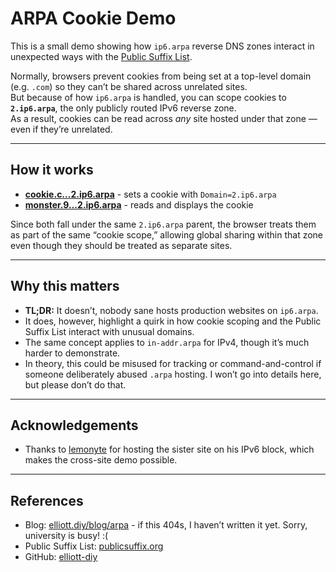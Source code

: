# ARPA Cookie Demo

This is a small demo showing how `ip6.arpa` reverse DNS zones interact in unexpected ways with the [Public Suffix List](https://publicsuffix.org/).

Normally, browsers prevent cookies from being set at a top-level domain (e.g. `.com`) so they can’t be shared across unrelated sites.  
But because of how `ip6.arpa` is handled, you can scope cookies to **`2.ip6.arpa`**, the only publicly routed IPv6 reverse zone.  
As a result, cookies can be read across *any* site hosted under that zone — even if they’re unrelated.

---

## How it works

- **[cookie.c…2.ip6.arpa](https://cookie.c.e.0.b.0.7.4.0.1.0.0.2.ip6.arpa/)** - sets a cookie with `Domain=2.ip6.arpa`
- **[monster.9…2.ip6.arpa](https://monster.9.4.8.e.0.7.4.0.1.0.0.2.ip6.arpa/)** - reads and displays the cookie

Since both fall under the same `2.ip6.arpa` parent, the browser treats them as part of the same “cookie scope,” allowing global sharing within that zone even though they should be treated as separate sites.

---

## Why this matters

- **TL;DR:** It doesn’t, nobody sane hosts production websites on `ip6.arpa`.
- It does, however, highlight a quirk in how cookie scoping and the Public Suffix List interact with unusual domains.
- The same concept applies to `in-addr.arpa` for IPv4, though it’s much harder to demonstrate.
- In theory, this could be misused for tracking or command-and-control if someone deliberately abused `.arpa` hosting. I won’t go into details here, but please don’t do that.
--- 

## Acknowledgements

- Thanks to [lemonyte](https://9.4.8.e.0.7.4.0.1.0.0.2.ip6.arpa/) for hosting the sister site on his IPv6 block, which makes the cross-site demo possible.

---

## References

- Blog: [elliott.diy/blog/arpa](https://elliott.diy/blog/arpa) - if this 404s, I haven’t written it yet. Sorry, university is busy! :(
- Public Suffix List: [publicsuffix.org](https://publicsuffix.org/)
- GitHub: [elliott-diy](https://github.com/elliott-diy)  
